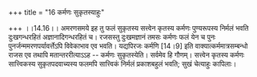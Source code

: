 +++
title = "16 कर्मणः सुकृतस्याहुः"

+++
।।14.16।। अमरणसमये इह तु फलं सुकृतस्य सत्त्वेन कृतस्य कर्मणः पुण्यरूपस्य
निर्मलं भवति दुःखगन्धरहितं अज्ञानादिगन्धरहितं च। रजसस्तु दुःखमज्ञानं
तमसः कर्मणः फलं येन च पुनः पुनर्जन्ममरणपर्यावर्त्तेऽपि विवेकाभाव एव
भवति। यद्यपिरजः कर्मणि \[14।9\] इति वाक्यात्कर्ममात्रसम्बन्धो राजस एव
तथापि मतान्तररीत्याऽऽह -- कर्मणः सुकृतस्येति। सर्वमेव हि गौणम्। सत्त्वेन
कृतस्य कर्मणः सात्त्विकस्य सुकृतपदवाच्यस्य फलमपि सात्त्विकं निर्मलं
प्रकाशबहुलं भवति; सुखं चेत्याहुः कापिलाः।
